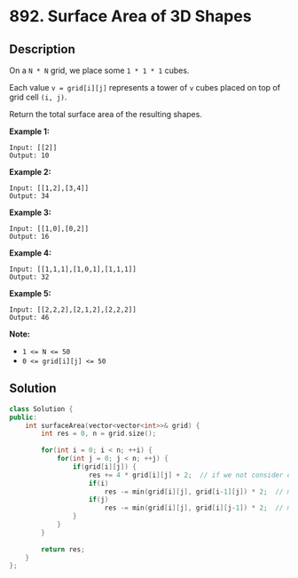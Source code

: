 # 892. Surface Area of 3D Shapes

## Description

On a `N * N` grid, we place some `1 * 1 * 1` cubes.

Each value `v = grid[i][j]` represents a tower of `v` cubes placed on top of grid cell `(i, j)`.

Return the total surface area of the resulting shapes.

**Example 1:**

```
Input: [[2]]
Output: 10
```

**Example 2:**

```
Input: [[1,2],[3,4]]
Output: 34
```

**Example 3:**

```
Input: [[1,0],[0,2]]
Output: 16
```

**Example 4:**

```
Input: [[1,1,1],[1,0,1],[1,1,1]]
Output: 32
```

**Example 5:**

```
Input: [[2,2,2],[2,1,2],[2,2,2]]
Output: 46
```

**Note:**

- `1 <= N <= 50`
- `0 <= grid[i][j] <= 50`

## Solution

```cpp
class Solution {
public:
    int surfaceArea(vector<vector<int>>& grid) {
        int res = 0, n = grid.size();
        
        for(int i = 0; i < n; ++i) {
            for(int j = 0; j < n; ++j) {
                if(grid[i][j]) {
                    res += 4 * grid[i][j] + 2;  // if we not consider overlap(repeat) area
                    if(i)
                        res -= min(grid[i][j], grid[i-1][j]) * 2;  // minus overlap area at axis x (i direction)
                    if(j)
                        res -= min(grid[i][j], grid[i][j-1]) * 2;  // minus overlap area at axis y (j direction)
                }
            }
        }
        
        return res;
    }
};
```